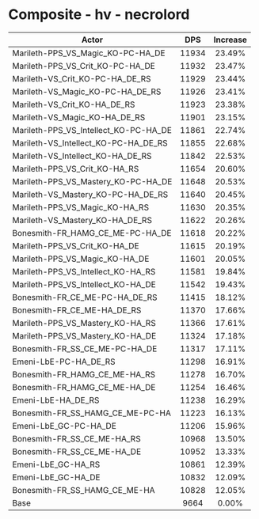# Composite - hv - necrolord
| Actor | DPS | Increase |
|---|:---:|:---:|
|Marileth-PPS_VS_Magic_KO-PC-HA_DE|11934|23.49%|
|Marileth-PPS_VS_Crit_KO-PC-HA_DE|11932|23.47%|
|Marileth-VS_Crit_KO-PC-HA_DE_RS|11929|23.44%|
|Marileth-VS_Magic_KO-PC-HA_DE_RS|11926|23.41%|
|Marileth-VS_Crit_KO-HA_DE_RS|11923|23.38%|
|Marileth-VS_Magic_KO-HA_DE_RS|11901|23.15%|
|Marileth-PPS_VS_Intellect_KO-PC-HA_DE|11861|22.74%|
|Marileth-VS_Intellect_KO-PC-HA_DE_RS|11855|22.68%|
|Marileth-VS_Intellect_KO-HA_DE_RS|11842|22.53%|
|Marileth-PPS_VS_Crit_KO-HA_RS|11654|20.60%|
|Marileth-PPS_VS_Mastery_KO-PC-HA_DE|11648|20.53%|
|Marileth-VS_Mastery_KO-PC-HA_DE_RS|11640|20.45%|
|Marileth-PPS_VS_Magic_KO-HA_RS|11630|20.35%|
|Marileth-VS_Mastery_KO-HA_DE_RS|11622|20.26%|
|Bonesmith-FR_HAMG_CE_ME-PC-HA_DE|11618|20.22%|
|Marileth-PPS_VS_Crit_KO-HA_DE|11615|20.19%|
|Marileth-PPS_VS_Magic_KO-HA_DE|11601|20.05%|
|Marileth-PPS_VS_Intellect_KO-HA_RS|11581|19.84%|
|Marileth-PPS_VS_Intellect_KO-HA_DE|11542|19.43%|
|Bonesmith-FR_CE_ME-PC-HA_DE_RS|11415|18.12%|
|Bonesmith-FR_CE_ME-HA_DE_RS|11370|17.66%|
|Marileth-PPS_VS_Mastery_KO-HA_RS|11366|17.61%|
|Marileth-PPS_VS_Mastery_KO-HA_DE|11324|17.18%|
|Bonesmith-FR_SS_CE_ME-PC-HA_DE|11317|17.11%|
|Emeni-LbE-PC-HA_DE_RS|11298|16.91%|
|Bonesmith-FR_HAMG_CE_ME-HA_RS|11278|16.70%|
|Bonesmith-FR_HAMG_CE_ME-HA_DE|11254|16.46%|
|Emeni-LbE-HA_DE_RS|11238|16.29%|
|Bonesmith-FR_SS_HAMG_CE_ME-PC-HA|11223|16.13%|
|Emeni-LbE_GC-PC-HA_DE|11206|15.96%|
|Bonesmith-FR_SS_CE_ME-HA_RS|10968|13.50%|
|Bonesmith-FR_SS_CE_ME-HA_DE|10952|13.33%|
|Emeni-LbE_GC-HA_RS|10861|12.39%|
|Emeni-LbE_GC-HA_DE|10832|12.09%|
|Bonesmith-FR_SS_HAMG_CE_ME-HA|10828|12.05%|
|Base|9664|0.00%|
